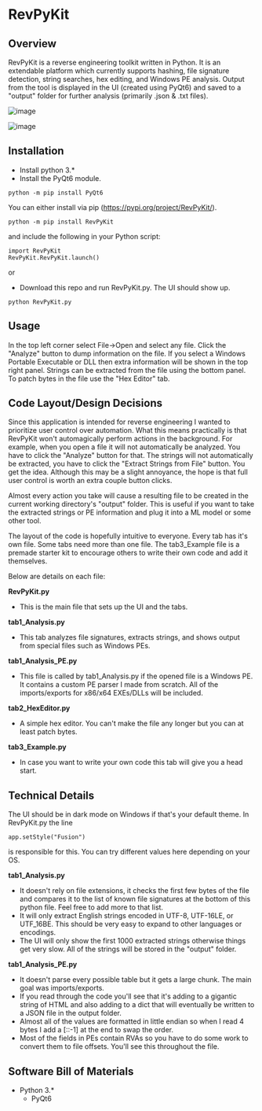 # RevPyKit

## Overview
RevPyKit is a reverse engineering toolkit written in Python. It is an extendable platform which currently supports hashing, file signature detection, string searches, hex editing, and Windows PE analysis. Output from the tool is displayed in the UI (created using PyQt6) and saved to a "output" folder for further analysis (primarily .json & .txt files). 

![image](https://github.com/FiftyFiveAA/RevPyKit/assets/90160593/5d2e4adf-8461-4663-9053-fd61d1f6f2df)

![image](https://github.com/FiftyFiveAA/RevPyKit/assets/90160593/0b4d8c75-1354-4f6e-b54f-b3279f87c95f)

## Installation

* Install python 3.*
* Install the PyQt6 module.
```
python -m pip install PyQt6
```
You can either install via pip (https://pypi.org/project/RevPyKit/).
```
python -m pip install RevPyKit
```
and include the following in your Python script:
```
import RevPyKit
RevPyKit.RevPyKit.launch()
```
or
* Download this repo and run RevPyKit.py. The UI should show up.
```
python RevPyKit.py
```

## Usage
In the top left corner select File->Open and select any file. Click the "Analyze" button to dump information on the file. If you select a Windows Portable Executable or DLL then extra information will be shown in the top right panel. Strings can be extracted from the file using the bottom panel. To patch bytes in the file use the "Hex Editor" tab.

## Code Layout/Design Decisions
Since this application is intended for reverse engineering I wanted to prioritize user control over automation. What this means practically is that RevPyKit won't automagically perform actions in the background. For example, when you open a file it will not automatically be analyzed. You have to click the "Analyze" button for that. The strings will not automatically be extracted, you have to click the "Extract Strings from File" button. You get the idea. Although this may be a slight annoyance, the hope is that full user control is worth an extra couple button clicks.

Almost every action you take will cause a resulting file to be created in the current working directory's "output" folder. This is useful if you want to take the extracted strings or PE information and plug it into a ML model or some other tool.

The layout of the code is hopefully intuitive to everyone. Every tab has it's own file. Some tabs need more than one file. The tab3_Example file is a premade starter kit to encourage others to write their own code and add it themselves.

Below are details on each file:

**RevPyKit.py**
* This is the main file that sets up the UI and the tabs. 

**tab1_Analysis.py**
* This tab analyzes file signatures, extracts strings, and shows output from special files such as Windows PEs.

**tab1_Analysis_PE.py**
* This file is called by tab1_Analysis.py if the opened file is a Windows PE. It contains a custom PE parser I made from scratch. All of the imports/exports for x86/x64 EXEs/DLLs will be included.

**tab2_HexEditor.py**
* A simple hex editor. You can't make the file any longer but you can at least patch bytes.

**tab3_Example.py**
* In case you want to write your own code this tab will give you a head start.

## Technical Details

The UI should be in dark mode on Windows if that's your default theme. In RevPyKit.py the line
```
app.setStyle("Fusion")
```
is responsible for this. You can try different values here depending on your OS.

**tab1_Analysis.py**
* It doesn't rely on file extensions, it checks the first few bytes of the file and compares it to the list of known file signatures at the bottom of this python file. Feel free to add more to that list.
* It will only extract English strings encoded in UTF-8, UTF-16LE, or UTF_16BE. This should be very easy to expand to other languages or encodings.
* The UI will only show the first 1000 extracted strings otherwise things get very slow. All of the strings will be stored in the "output" folder.

**tab1_Analysis_PE.py**
* It doesn't parse every possible table but it gets a large chunk. The main goal was imports/exports.
* If you read through the code you'll see that it's adding to a gigantic string of HTML and also adding to a dict that will eventually be written to a JSON file in the output folder.
* Almost all of the values are formatted in little endian so when I read 4 bytes I add a [::-1] at the end to swap the order.
* Most of the fields in PEs contain RVAs so you have to do some work to convert them to file offsets. You'll see this throughout the file.

## Software Bill of Materials
* Python 3.*
  - PyQt6
